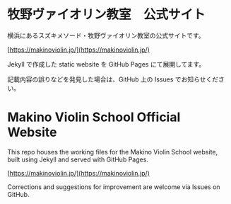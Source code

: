 # 牧野ヴァイオリン教室　公式サイト

横浜にあるスズキメソード・牧野ヴァイオリン教室の公式サイトです。

[https://makinoviolin.jp/](https://makinoviolin.jp/)

Jekyll で作成した static website を GitHub Pages にて展開してます。

記載内容の誤りなどを発見した場合は、GitHub 上の Issues でお知らせください。

# Makino Violin School Official Website

This repo houses the working files for the Makino Violin School website, built using Jekyll and served with GitHub Pages.

[https://makinoviolin.jp/](https://makinoviolin.jp/)

Corrections and suggestions for improvement are welcome via Issues on GitHub.

